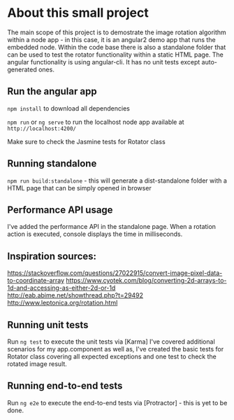 # About this small project

The main scope of this project is to demostrate the image rotation algorithm within a node app - in this case, 
it is an angular2 demo app that runs the embedded node. 
Within the code base there is also a standalone folder that can be used to test the 
rotator functionality within a static HTML page.
The angular functionality is using angular-cli.
It has no unit tests except auto-generated ones.

## Run the angular app
`npm install` to download all dependencies

`npm run` or `ng serve` to run the localhost node app available at `http://localhost:4200/ `

Make sure to check the Jasmine tests for Rotator class

## Running standalone 
`npm run build:standalone` - this will generate a dist-standalone folder with a HTML page that can be simply opened in browser

## Performance API usage
I've added the performance API in the standalone page. When a rotation action is executed, console displays the time in milliseconds.

## Inspiration sources:
https://stackoverflow.com/questions/27022915/convert-image-pixel-data-to-coordinate-array
https://www.cyotek.com/blog/converting-2d-arrays-to-1d-and-accessing-as-either-2d-or-1d
http://eab.abime.net/showthread.php?t=29492
http://www.leptonica.org/rotation.html

## Running unit tests

Run `ng test` to execute the unit tests via [Karma]
I've covered additional scenarios for my app.component as well as, I've created the basic tests for
 Rotator class covering all expected exceptions and one test to check the rotated image result.

## Running end-to-end tests

Run `ng e2e` to execute the end-to-end tests via [Protractor] - this is yet to be done.
